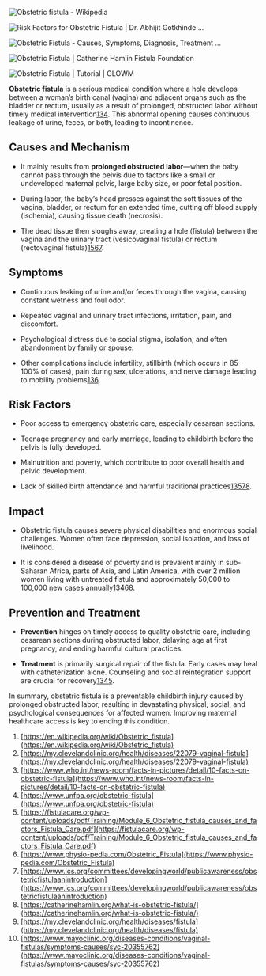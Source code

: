 ![Obstetric fistula - Wikipedia](https://d2u1z1lopyfwlx.cloudfront.net/thumbnails/5b4823be-9aef-5320-9563-5c4da62779be/01a84265-e09c-5682-92ce-681c89a1afe2.jpg)

![Risk Factors for Obstetric Fistula | Dr. Abhijit Gotkhinde ...](https://d2u1z1lopyfwlx.cloudfront.net/thumbnails/6e5c809a-d78a-58eb-bff5-7e82eb80569c/8b051634-8c70-5f62-b6b3-c638aa4e64aa.jpg)

![Obstetric Fistula - Causes, Symptoms, Diagnosis, Treatment ...](https://d2u1z1lopyfwlx.cloudfront.net/thumbnails/8b4b9ef2-6dd2-58c8-93d3-546af201af49/7da58902-38be-5b0a-acc5-fc0f643b8600.jpg)

![Obstetric Fistula | Catherine Hamlin Fistula Foundation](https://d2u1z1lopyfwlx.cloudfront.net/thumbnails/4f5f6685-b992-53b3-8dd0-96d3ee091b25/93a1fa4a-120e-5122-be2a-233b750cefe3.jpg)

![Obstetric Fistula | Tutorial | GLOWM](https://d2u1z1lopyfwlx.cloudfront.net/thumbnails/7c5b412d-0bc7-5b62-8f15-8849b5c6da5e/31da41cd-f156-5c43-ab05-6c0b58d025af.jpg)

**Obstetric fistula** is a serious medical condition where a hole develops between a woman’s birth canal (vagina) and adjacent organs such as the bladder or rectum, usually as a result of prolonged, obstructed labor without timely medical intervention[1](https://en.wikipedia.org/wiki/Obstetric_fistula)[3](https://www.who.int/news-room/facts-in-pictures/detail/10-facts-on-obstetric-fistula)[4](https://www.unfpa.org/obstetric-fistula). This abnormal opening causes continuous leakage of urine, feces, or both, leading to incontinence.

## Causes and Mechanism

- It mainly results from **prolonged obstructed labor**—when the baby cannot pass through the pelvis due to factors like a small or undeveloped maternal pelvis, large baby size, or poor fetal position.
    
- During labor, the baby’s head presses against the soft tissues of the vagina, bladder, or rectum for an extended time, cutting off blood supply (ischemia), causing tissue death (necrosis).
    
- The dead tissue then sloughs away, creating a hole (fistula) between the vagina and the urinary tract (vesicovaginal fistula) or rectum (rectovaginal fistula)[1](https://en.wikipedia.org/wiki/Obstetric_fistula)[5](https://fistulacare.org/wp-content/uploads/pdf/Training/Module_6_Obstetric_fistula_causes_and_factors_Fistula_Care.pdf)[6](https://www.physio-pedia.com/Obstetric_Fistula)[7](https://www.ics.org/committees/developingworld/publicawareness/obstetricfistulaanintroduction).
    

## Symptoms

- Continuous leaking of urine and/or feces through the vagina, causing constant wetness and foul odor.
    
- Repeated vaginal and urinary tract infections, irritation, pain, and discomfort.
    
- Psychological distress due to social stigma, isolation, and often abandonment by family or spouse.
    
- Other complications include infertility, stillbirth (which occurs in 85-100% of cases), pain during sex, ulcerations, and nerve damage leading to mobility problems[1](https://en.wikipedia.org/wiki/Obstetric_fistula)[3](https://www.who.int/news-room/facts-in-pictures/detail/10-facts-on-obstetric-fistula)[6](https://www.physio-pedia.com/Obstetric_Fistula).
    

## Risk Factors

- Poor access to emergency obstetric care, especially cesarean sections.
    
- Teenage pregnancy and early marriage, leading to childbirth before the pelvis is fully developed.
    
- Malnutrition and poverty, which contribute to poor overall health and pelvic development.
    
- Lack of skilled birth attendance and harmful traditional practices[1](https://en.wikipedia.org/wiki/Obstetric_fistula)[3](https://www.who.int/news-room/facts-in-pictures/detail/10-facts-on-obstetric-fistula)[5](https://fistulacare.org/wp-content/uploads/pdf/Training/Module_6_Obstetric_fistula_causes_and_factors_Fistula_Care.pdf)[7](https://www.ics.org/committees/developingworld/publicawareness/obstetricfistulaanintroduction)[8](https://catherinehamlin.org/what-is-obstetric-fistula/).
    

## Impact

- Obstetric fistula causes severe physical disabilities and enormous social challenges. Women often face depression, social isolation, and loss of livelihood.
    
- It is considered a disease of poverty and is prevalent mainly in sub-Saharan Africa, parts of Asia, and Latin America, with over 2 million women living with untreated fistula and approximately 50,000 to 100,000 new cases annually[1](https://en.wikipedia.org/wiki/Obstetric_fistula)[3](https://www.who.int/news-room/facts-in-pictures/detail/10-facts-on-obstetric-fistula)[4](https://www.unfpa.org/obstetric-fistula)[6](https://www.physio-pedia.com/Obstetric_Fistula)[8](https://catherinehamlin.org/what-is-obstetric-fistula/).
    

## Prevention and Treatment

- **Prevention** hinges on timely access to quality obstetric care, including cesarean sections during obstructed labor, delaying age at first pregnancy, and ending harmful cultural practices.
    
- **Treatment** is primarily surgical repair of the fistula. Early cases may heal with catheterization alone. Counseling and social reintegration support are crucial for recovery[1](https://en.wikipedia.org/wiki/Obstetric_fistula)[3](https://www.who.int/news-room/facts-in-pictures/detail/10-facts-on-obstetric-fistula)[4](https://www.unfpa.org/obstetric-fistula)[5](https://fistulacare.org/wp-content/uploads/pdf/Training/Module_6_Obstetric_fistula_causes_and_factors_Fistula_Care.pdf).
    

In summary, obstetric fistula is a preventable childbirth injury caused by prolonged obstructed labor, resulting in devastating physical, social, and psychological consequences for affected women. Improving maternal healthcare access is key to ending this condition.

1. [https://en.wikipedia.org/wiki/Obstetric_fistula](https://en.wikipedia.org/wiki/Obstetric_fistula)
2. [https://my.clevelandclinic.org/health/diseases/22079-vaginal-fistula](https://my.clevelandclinic.org/health/diseases/22079-vaginal-fistula)
3. [https://www.who.int/news-room/facts-in-pictures/detail/10-facts-on-obstetric-fistula](https://www.who.int/news-room/facts-in-pictures/detail/10-facts-on-obstetric-fistula)
4. [https://www.unfpa.org/obstetric-fistula](https://www.unfpa.org/obstetric-fistula)
5. [https://fistulacare.org/wp-content/uploads/pdf/Training/Module_6_Obstetric_fistula_causes_and_factors_Fistula_Care.pdf](https://fistulacare.org/wp-content/uploads/pdf/Training/Module_6_Obstetric_fistula_causes_and_factors_Fistula_Care.pdf)
6. [https://www.physio-pedia.com/Obstetric_Fistula](https://www.physio-pedia.com/Obstetric_Fistula)
7. [https://www.ics.org/committees/developingworld/publicawareness/obstetricfistulaanintroduction](https://www.ics.org/committees/developingworld/publicawareness/obstetricfistulaanintroduction)
8. [https://catherinehamlin.org/what-is-obstetric-fistula/](https://catherinehamlin.org/what-is-obstetric-fistula/)
9. [https://my.clevelandclinic.org/health/diseases/fistula](https://my.clevelandclinic.org/health/diseases/fistula)
10. [https://www.mayoclinic.org/diseases-conditions/vaginal-fistulas/symptoms-causes/syc-20355762](https://www.mayoclinic.org/diseases-conditions/vaginal-fistulas/symptoms-causes/syc-20355762)